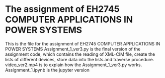 # The assignment of EH2745 COMPUTER APPLICATIONS IN POWER SYSTEMS 
This is the file for the assignment of EH2745 COMPUTER APPLICATIONS IN POWER SYSTEMS 
Assignment_1_ver3.py is the final version of the assignment code, which contains the reading of XML-CIM file, create the lists of different devices, store data into the lists and traverse procedure.
video_ver2.mp4 is to explain how the Assignment_1_ver3.py works.
Assignment_1.ipynb is the jupyter version 
